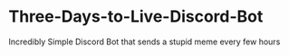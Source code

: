 # Three-Days-to-Live-Discord-Bot
Incredibly Simple Discord Bot that sends a stupid meme every few hours
